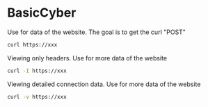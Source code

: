 # BasicCyber


Use for data of the website. The goal is to get the curl "POST"
``` bash
curl https://xxx 
```

Viewing only headers. Use for more data of the website
``` bash
curl -I https://xxx 
```

Viewing detailed connection data. Use for more data of the website
``` bash
curl -v https://xxx 
```
